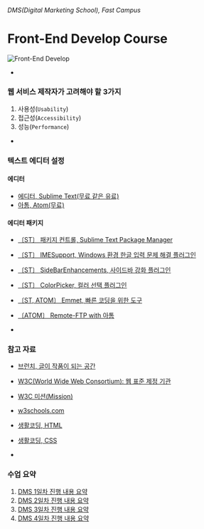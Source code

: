 ###### DMS(Digital Marketing School), Fast Campus
# Front-End Develop Course

![Front-End Develop](https://s-media-cache-ak0.pinimg.com/736x/df/ac/a1/dfaca128e49d957cfc0a1574d84e839d.jpg)

-

### 웹 서비스 제작자가 고려해야 할 3가지

1. 사용성(`Usability`)
1. 접근성(`Accessibility`)
1. 성능(`Performance`)

-

### 텍스트 에디터 설정

#### 에디터

- [에디터, Sublime Text(무료 같은 유료)](http://www.sublimetext.com/3)
- [아톰, Atom(무료)](https://atom.io/)

#### 에디터 패키지

- [〔ST〕 패키지 컨트롤, Sublime Text Package Manager](https://packagecontrol.io/)
- [〔ST〕 IMESupport, Windows 환경 한글 입력 문제 해결 플러그인](https://packagecontrol.io/packages/IMESupport)
- [〔ST〕 SideBarEnhancements, 사이드바 강화 플러그인](https://packagecontrol.io/packages/SideBarEnhancements)
- [〔ST〕 ColorPicker, 컬러 선택 플러그인](https://packagecontrol.io/packages/ColorPicker)
- [〔ST, ATOM〕 Emmet, 빠른 코딩을 위한 도구](http://emmet.io/)
- [〔ATOM〕 Remote-FTP with 아톰](https://atom.io/packages/Remote-FTP)

-

### 참고 자료

- [브런치, 글이 작품이 되는 공간](https://brunch.co.kr/)
- [W3C(World Wide Web Consortium): 웹 표준 제정 기관](https://www.w3.org)
- [W3C 미션(Mission)](https://www.w3.org/Consortium/mission)
- [w3schools.com](http://w3schools.com)
- [생활코딩, HTML](http://opentutorials.org/course/2039)
- [생활코딩, CSS](http://opentutorials.org/course/45)

-

### 수업 요약

1. [DMS 1일차 진행 내용 요약](DAY01/README.md)
1. [DMS 2일차 진행 내용 요약](DAY02/README.md)
1. [DMS 3일차 진행 내용 요약](DAY03/README.md)
1. [DMS 4일차 진행 내용 요약](DAY04/README.md)
